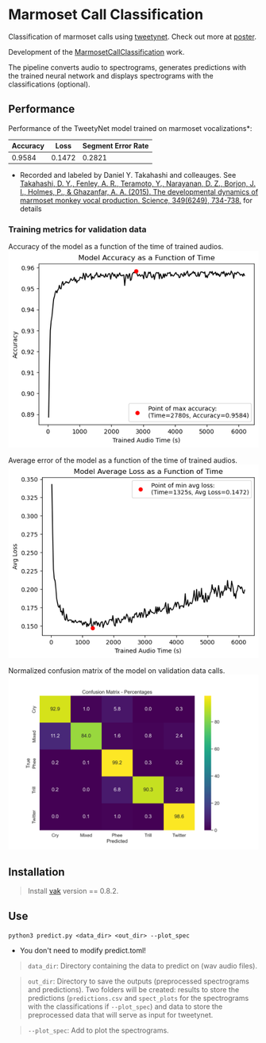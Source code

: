 # Marmoset Call Classification

Classification of marmoset calls using [tweetynet](https://github.com/yardencsGitHub/tweetynet.git). Check out more at [poster](performance_pics/poster.pdf).

Development of the [MarmosetCallClassification](https://github.com/kalleknast/MarmosetCallClassification.git) work.

The pipeline converts audio to spectrograms, generates predictions with the trained neural network and displays spectrograms with the classifications (optional).

## Performance

Performance of the TweetyNet model trained on marmoset vocalizations*:

| Accuracy | Loss | Segment Error Rate |
|---------|------|-----|
| 0.9584 | 0.1472 | 0.2821 |

* Recorded and labeled by Daniel Y. Takahashi and colleauges. See [Takahashi, D. Y., Fenley, A. R., Teramoto, Y., Narayanan, D. Z., Borjon, J. I., Holmes, P., & Ghazanfar, A. A. (2015). The developmental dynamics of marmoset monkey vocal production. Science, 349(6249), 734-738.](https://doi.org/10.1126/science.aab1058) for details

### Training metrics for validation data

Accuracy of the model as a function of the time of trained audios.
![Accuracy](performance_pics/acc.png)

Average error of the model as a function of the time of trained audios.
![Loss](performance_pics/loss.png)

Normalized confusion matrix of the model on validation data calls.
![Confusion Matrix](performance_pics/confusion_matrix.png)

## Installation

> Install [vak](https://vak.readthedocs.io/en/latest/get_started/installation.html) version == 0.8.2.

## Use

```python3 predict.py <data_dir> <out_dir> --plot_spec```

* You don't need to modify predict.toml!

> ```data_dir```: Directory containing the data to predict on (wav audio files).

> ```out_dir```: Directory to save the outputs (preprocessed spectrograms and predictions). Two folders will be created: results to store the predictions (```predictions.csv``` and ```spect_plots``` for the spectrograms with the classifications if ```--plot_spec```) and data to store the preprocessed data that will serve as input for tweetynet.

> ```--plot_spec```: Add to plot the spectrograms.
